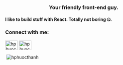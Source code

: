 <h3 align="center">Your friendly front-end guy.</h3>

<h4 align="left">I like to build stuff with React. Totally not boring 🤐.</h4> 

<h3 align="left">Connect with me:</h3>
<p align="left">
<a href="https://linkedin.com/in/hphuocthanh" target="blank"><img align="center" src="https://raw.githubusercontent.com/rahuldkjain/github-profile-readme-generator/master/src/images/icons/Social/linked-in-alt.svg" alt="hphuocthanh" height="30" width="40" /></a>
<a href="https://fb.com/hphuocthanh" target="blank"><img align="center" src="https://raw.githubusercontent.com/rahuldkjain/github-profile-readme-generator/master/src/images/icons/Social/facebook.svg" alt="hphuocthanh" height="30" width="40" /></a>
</p>

<p>&nbsp;<img align="center" src="https://github-readme-stats.vercel.app/api?username=hphuocthanh&show_icons=true&locale=en" alt="hphuocthanh" /></p>
